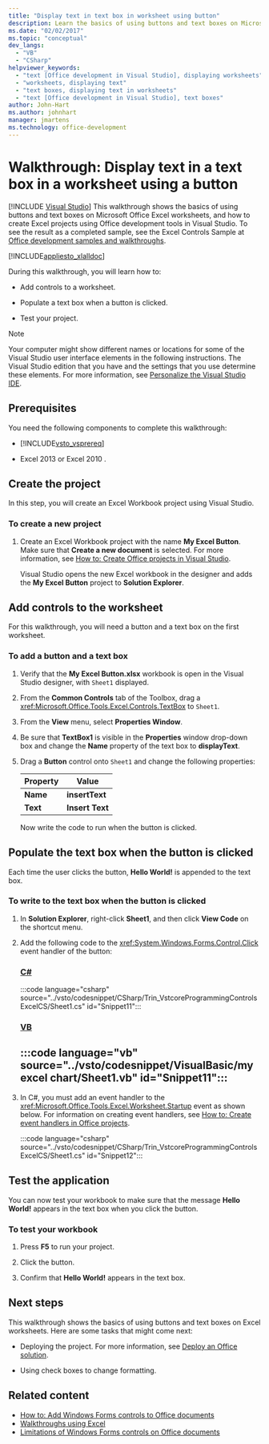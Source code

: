 ```yaml
---
title: "Display text in text box in worksheet using button"
description: Learn the basics of using buttons and text boxes on Microsoft Excel worksheets. Also create Excel projects using Office development tools in Visual Studio.
ms.date: "02/02/2017"
ms.topic: "conceptual"
dev_langs:
  - "VB"
  - "CSharp"
helpviewer_keywords:
  - "text [Office development in Visual Studio], displaying worksheets"
  - "worksheets, displaying text"
  - "text boxes, displaying text in worksheets"
  - "text [Office development in Visual Studio], text boxes"
author: John-Hart
ms.author: johnhart
manager: jmartens
ms.technology: office-development
---
```

# Walkthrough: Display text in a text box in a worksheet using a button

 [!INCLUDE [Visual Studio](~/includes/applies-to-version/vs-windows-only.md)]
  This walkthrough shows the basics of using buttons and text boxes on Microsoft Office Excel worksheets, and how to create Excel projects using Office development tools in Visual Studio. To see the result as a completed sample, see the Excel Controls Sample at [Office development samples and walkthroughs](../vsto/office-development-samples-and-walkthroughs.md).

 [!INCLUDE[appliesto_xlalldoc](../vsto/includes/appliesto-xlalldoc-md.md)]

 During this walkthrough, you will learn how to:

- Add controls to a worksheet.

- Populate a text box when a button is clicked.

- Test your project.

> [!NOTE]
> Your computer might show different names or locations for some of the Visual Studio user interface elements in the following instructions. The Visual Studio edition that you have and the settings that you use determine these elements. For more information, see [Personalize the Visual Studio IDE](../ide/personalizing-the-visual-studio-ide.md).

## Prerequisites
 You need the following components to complete this walkthrough:

- [!INCLUDE[vsto_vsprereq](../vsto/includes/vsto-vsprereq-md.md)]

-  Excel 2013  or  Excel 2010 .

## Create the project
 In this step, you will create an Excel Workbook project using Visual Studio.

### To create a new project

1. Create an Excel Workbook project with the name **My Excel Button**. Make sure that **Create a new document** is selected. For more information, see [How to: Create Office projects in Visual Studio](../vsto/how-to-create-office-projects-in-visual-studio.md).

     Visual Studio opens the new Excel workbook in the designer and adds the **My Excel Button** project to **Solution Explorer**.

## Add controls to the worksheet
 For this walkthrough, you will need a button and a text box on the first worksheet.

### To add a button and a text box

1. Verify that the **My Excel Button.xlsx** workbook is open in the Visual Studio designer, with `Sheet1` displayed.

2. From the **Common Controls** tab of the Toolbox, drag a <xref:Microsoft.Office.Tools.Excel.Controls.TextBox> to `Sheet1`.

3. From the **View** menu, select **Properties Window**.

4. Be sure that **TextBox1** is visible in the **Properties** window drop-down box and change the **Name** property of the text box to **displayText**.

5. Drag a **Button** control onto `Sheet1` and change the following properties:

   |Property|Value|
   |--------------|-----------|
   |**Name**|**insertText**|
   |**Text**|**Insert Text**|

   Now write the code to run when the button is clicked.

## Populate the text box when the button is clicked
 Each time the user clicks the button, **Hello World!** is appended to the text box.

### To write to the text box when the button is clicked

1. In **Solution Explorer**, right-click **Sheet1**, and then click **View Code** on the shortcut menu.

2. Add the following code to the <xref:System.Windows.Forms.Control.Click> event handler of the button:

     ### [C#](#tab/csharp)
     :::code language="csharp" source="../vsto/codesnippet/CSharp/Trin_VstcoreProgrammingControlsExcelCS/Sheet1.cs" id="Snippet11":::

     ### [VB](#tab/vb)
     :::code language="vb" source="../vsto/codesnippet/VisualBasic/my excel chart/Sheet1.vb" id="Snippet11":::
     ---

3. In C#, you must add an event handler to the <xref:Microsoft.Office.Tools.Excel.Worksheet.Startup> event as shown below. For information on creating event handlers, see [How to: Create event handlers in Office projects](../vsto/how-to-create-event-handlers-in-office-projects.md).

     :::code language="csharp" source="../vsto/codesnippet/CSharp/Trin_VstcoreProgrammingControlsExcelCS/Sheet1.cs" id="Snippet12":::

## Test the application
 You can now test your workbook to make sure that the message **Hello World!** appears in the text box when you click the button.

### To test your workbook

1. Press **F5** to run your project.

2. Click the button.

3. Confirm that **Hello World!** appears in the text box.

## Next steps
 This walkthrough shows the basics of using buttons and text boxes on Excel worksheets. Here are some tasks that might come next:

- Deploying the project. For more information, see [Deploy an Office solution](../vsto/deploying-an-office-solution.md).

- Using check boxes to change formatting. 

## Related content
- [How to: Add Windows Forms controls to Office documents](../vsto/how-to-add-windows-forms-controls-to-office-documents.md)
- [Walkthroughs using Excel](../vsto/walkthroughs-using-excel.md)
- [Limitations of Windows Forms controls on Office documents](../vsto/limitations-of-windows-forms-controls-on-office-documents.md)
